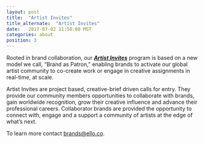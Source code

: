```yaml
---
layout: post
title:  "Artist Invites"
title_alternate:  "Artist Invites"
date:   2017-07-02 11:50:00 MST
categories: about
position: 3
---
```



Rooted in brand collaboration, our ***[Artist Invites](https://ello.co/discover/artist-invites)*** program is based on a new model we call, “Brand as Patron,” enabling brands to activate our global artist community to co-create work or engage in creative assignments in real-time, at scale.  

Artist Invites are project based, creative-brief driven calls for entry. They provide our community members opportunities to collaborate with brands, gain worldwide recognition, grow their creative influence and advance their professional careers. Collaborator brands are provided the opportunity to connect with, engage and a support a community of artists at the edge of what’s next.
 
To learn more contact brands@ello.co.   
